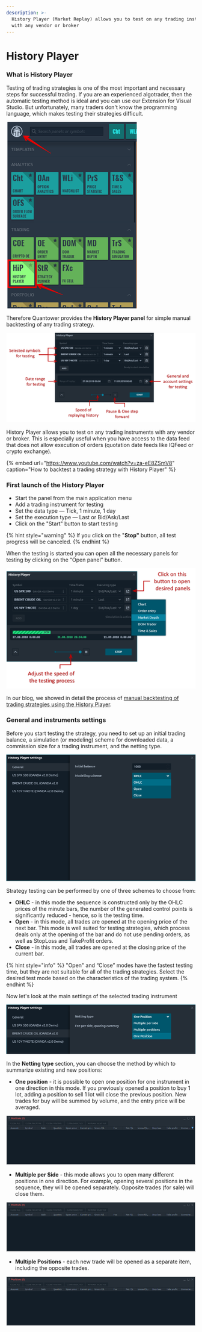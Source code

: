 ```yaml
---
description: >-
  History Player (Market Replay) allows you to test on any trading instruments
  with any vendor or broker
---
```


# History Player

### What is History Player

Testing of trading strategies is one of the most important and necessary steps for successful trading. If you are an experienced algotrader, then the automatic testing method is ideal and you can use our Extension for Visual Studio. But unfortunately, many traders don't know the programming language, which makes testing their strategies difficult.

![Launch History Player ](../.gitbook/assets/screenshot_27.png)

Therefore Quantower provides the **History Player panel** for simple manual backtesting of any trading strategy.

![General view of History Player panel ](../.gitbook/assets/history-player-general.png)

History Player allows you to test on any trading instruments with any vendor or broker. This is especially useful when you have access to the data feed that does not allow execution of orders \(quotation date feeds like IQFeed or crypto exchange\).

{% embed url="https://www.youtube.com/watch?v=za-eE8ZSmV8" caption="How to backtest a trading strategy with History Player" %}

### First launch of the History Player

* Start the panel from the main application menu
* Add a trading instrument for testing
* Set the data type  — Tick, 1 minute, 1 day
* Set the execution type  — Last or Bid/Ask/Last
* Click on the "Start" button to start testing

{% hint style="warning" %}
If you click on the "**Stop"** button, all test progress will be canceled.
{% endhint %}

 When the testing is started you can open all the necessary panels for testing by clicking on the “Open panel” button.

![Open necessary panels to create a workspace for backtesting](../.gitbook/assets/available-panels-in-history-player.png)

In our blog, we showed in detail the process of [manual backtesting of trading strategies using the History Player](https://www.quantower.com/blog/software-for-manual-backtesting-a-brief-review-of-history-player-plugin).

### General and instruments settings

Before you start testing the strategy, you need to set up an initial trading balance, a simulation \(or modeling\) scheme for downloaded data, a commission size for a trading instrument, and the netting type.

![Set up the initial trading balance and modeling scheme](../.gitbook/assets/screenshot_18.png)

Strategy testing can be performed by one of three schemes to choose from:

* **OHLC** - in this mode the sequence is constructed only by the OHLC prices of the minute bars, the number of the generated control points is significantly reduced - hence, so is the testing time.
* **Open** - in this mode, all trades are opened at the opening price of the next bar. This mode is well suited for testing strategies, which process deals only at the opening of the bar and do not use pending orders, as well as StopLoss and TakeProfit orders.
* **Close** - in this mode, all trades are opened at the closing price of the current bar.

{% hint style="info" %}
"Open" and “Close” modes have the fastest testing time, but they are not suitable for all of the trading strategies. Select the desired test mode based on the characteristics of the trading system.
{% endhint %}

Now let's look at the main settings of the selected trading instrument

![Basic settings for trading instrument - Netting type and additional fees](../.gitbook/assets/screenshot_20.png)

In the **Netting type** section, you can choose the method by which to summarize existing and new positions:

* **One position** - it is possible to open one position for one instrument in one direction in this mode. If you previously opened a position to buy 1 lot, adding a position to sell 1 lot will close the previous position. New trades for buy will be summed by volume, and the entry price will be averaged.

![Positions are overlapped by the netting type called &quot;One Position&quot;](../.gitbook/assets/orders-matching-mode-one-position.gif)

* **Multiple per Side** - this mode allows you to open many different positions in one direction.  For example, opening several positions in the sequence, they will be opened separately. Opposite trades \(for sale\) will close them.

![Positions are overlapped by the netting type called &quot;Multiple Per Side&quot;](../.gitbook/assets/orders-matching-mode-multiple-per-side.gif)

* **Multiple Positions** - each new trade will be opened as a separate item, including the opposite trades.

![Positions are overlapped by the netting type called &quot;Multiple Position&quot;](../.gitbook/assets/orders-matching-mode-multiple-positions.gif)


